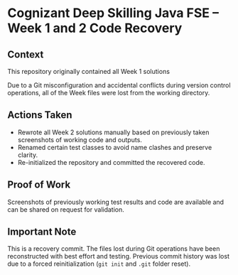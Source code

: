 # Cognizant Deep Skilling Java FSE – Week 1 and 2 Code Recovery

## Context

This repository originally contained all Week 1 solutions

Due to a Git misconfiguration and accidental conflicts during version control operations, all of the Week files were lost from the working directory.

## Actions Taken

- Rewrote all Week 2 solutions manually based on previously taken screenshots of working code and outputs.
- Renamed certain test classes to avoid name clashes and preserve clarity.
- Re-initialized the repository and committed the recovered code.

## Proof of Work

Screenshots of previously working test results and code are available and can be shared on request for validation.

## Important Note

This is a recovery commit. The files lost during Git operations have been reconstructed with best effort and testing. Previous commit history was lost due to a forced reinitialization (`git init` and `.git` folder reset).
